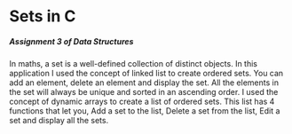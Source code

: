 # Sets in C
##### Assignment 3 of Data Structures
In maths, a set is a well-defined collection of distinct objects. In this application I used the concept of linked list to create ordered sets. You can add an element, delete an element and display the set. All the elements in the set will always be unique and sorted in an ascending order.  I used the concept of dynamic arrays to create a list of ordered sets. This list has 4 functions that let you, Add a set to the list, 
Delete a set from the list, Edit a set and display all the sets.


